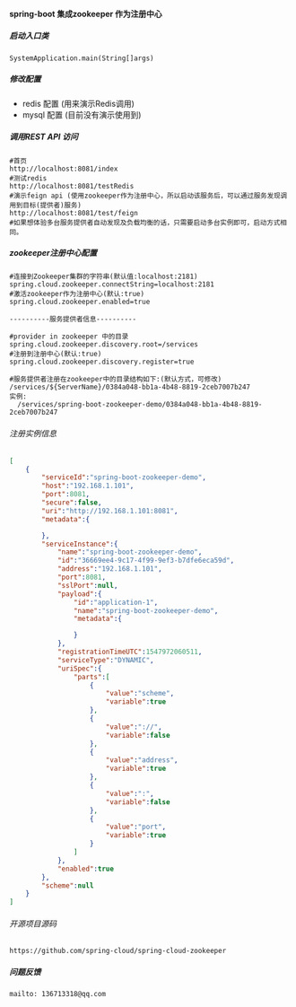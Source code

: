 #### spring-boot 集成zookeeper 作为注册中心

##### 启动入口类
    SystemApplication.main(String[]args)
  
##### 修改配置
  * redis 配置 (用来演示Redis调用)
  * mysql 配置 (目前没有演示使用到)
  
##### 调用REST API 访问
    #首页
    http://localhost:8081/index
    #测试redis
    http://localhost:8081/testRedis
    #演示feign api (使用zookeeper作为注册中心，所以启动该服务后，可以通过服务发现调用到目标(提供者)服务)
    http://localhost:8081/test/feign
    #如果想体验多台服务提供者自动发现及负载均衡的话，只需要启动多台实例即可，启动方式相同。
    
    
##### zookeeper注册中心配置
    #连接到Zookeeper集群的字符串(默认值:localhost:2181)
    spring.cloud.zookeeper.connectString=localhost:2181
    #激活zookeeper作为注册中心(默认:true)
    spring.cloud.zookeeper.enabled=true
  
    ----------服务提供者信息----------
    
    #provider in zookeeper 中的目录
    spring.cloud.zookeeper.discovery.root=/services
    #注册到注册中心(默认:true)
    spring.cloud.zookeeper.discovery.register=true
  
    #服务提供者注册在zookeeper中的目录结构如下:(默认方式，可修改)
    /services/${ServerName}/0384a048-bb1a-4b48-8819-2ceb7007b247
    实例:
      /services/spring-boot-zookeeper-demo/0384a048-bb1a-4b48-8819-2ceb7007b247
      

###### 注册实例信息
  ```json
  [
      {
          "serviceId":"spring-boot-zookeeper-demo",
          "host":"192.168.1.101",
          "port":8081,
          "secure":false,
          "uri":"http://192.168.1.101:8081",
          "metadata":{
  
          },
          "serviceInstance":{
              "name":"spring-boot-zookeeper-demo",
              "id":"36669ee4-9c17-4f99-9ef3-b7dfe6eca59d",
              "address":"192.168.1.101",
              "port":8081,
              "sslPort":null,
              "payload":{
                  "id":"application-1",
                  "name":"spring-boot-zookeeper-demo",
                  "metadata":{
  
                  }
              },
              "registrationTimeUTC":1547972060511,
              "serviceType":"DYNAMIC",
              "uriSpec":{
                  "parts":[
                      {
                          "value":"scheme",
                          "variable":true
                      },
                      {
                          "value":"://",
                          "variable":false
                      },
                      {
                          "value":"address",
                          "variable":true
                      },
                      {
                          "value":":",
                          "variable":false
                      },
                      {
                          "value":"port",
                          "variable":true
                      }
                  ]
              },
              "enabled":true
          },
          "scheme":null
      }
  ]
  
  ```

###### 开源项目源码 
    https://github.com/spring-cloud/spring-cloud-zookeeper

##### 问题反馈
    mailto: 136713318@qq.com